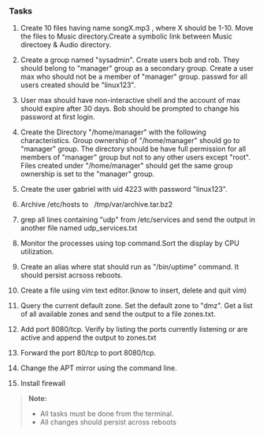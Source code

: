 ### Tasks

1. Create 10 files having name songX.mp3 , where X should be 1-10. Move the files to Music directory.Create a symbolic link between Music directoey & Audio directory.
        
2. Create a group named "sysadmin". Create users bob and rob. They should belong to "manager" group as a secondary group. Create a user max who should not be a member of "manager" group. passwd for all users created should be "linux123".

3. User max should have non-interactive shell and the account of max should expire after 30 days. Bob should be prompted to change his password at first login. 

4. Create the Directory "/home/manager" with the following characteristics. Group ownership of "/home/manager" should go to "manager" group. The directory should be have full permission for all members of "manager" group but not to any other users except "root". Files created under "/home/manager" should get the same group ownership is set to the "manager" group.

5. Create the user gabriel with uid 4223 with password "linux123". 

6. Archive /etc/hosts to   /tmp/var/archive.tar.bz2

7. grep all lines containing "udp" from /etc/services and send the output in another file named udp_services.txt

8. Monitor the processes using top command.Sort the display by CPU utilization.

9. Create an alias where stat should run as "/bin/uptime" command. It should persist acrsoss reboots.

10. Create a file using vim text editor.(know to insert, delete and quit vim)

11. Query the current default zone. Set the default zone to "dmz". Get a list of all available zones and send the output to a file zones.txt.

12. Add port 8080/tcp. Verify by listing the ports currently listening or are active and append the output to zones.txt

13. Forward the port 80/tcp to port 8080/tcp.

14. Change the APT mirror using the command line.

15. Install firewall 
  > <strong>Note:</strong> 
  >  - All tasks must be done from the terminal.
  >  - All changes should persist across reboots
